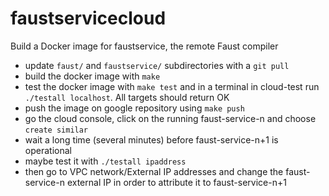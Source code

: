 # faustservicecloud

Build a Docker image for faustservice, the remote Faust compiler

- update `faust/` and `faustservice/` subdirectories with a `git pull`
- build the docker image with `make`
- test the docker image with `make test` and in a terminal in cloud-test run `./testall localhost`. All targets should return OK
- push the image on google repository using `make push`
- go the cloud console, click on the running faust-service-n and choose `create similar`
- wait a long time (several minutes) before faust-service-n+1 is operational
- maybe test it with `./testall ipaddress`
- then go to VPC network/External IP addresses and change the faust-service-n external IP in order to attribute it to faust-service-n+1
  

